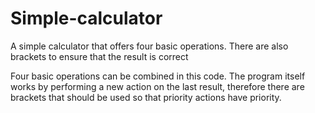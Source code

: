 # Simple-calculator
A simple calculator that offers four basic operations. There are also brackets to ensure that the result is correct

Four basic operations can be combined in this code. The program itself works by performing a new action on the last result, therefore there are brackets that should be used so that priority actions have priority.
